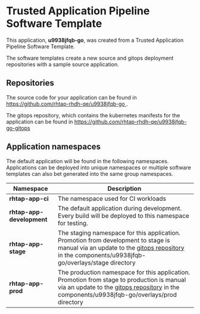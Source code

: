 # Trusted Application Pipeline Software Template

This application, **u9938jfqb-go**, was created from a Trusted Application Pipeline Software Template.

The software templates create a new source and gitops deployment repositories with a sample source application. 

## Repositories

The source code for your application can be found in [https://github.com/rhtap-rhdh-qe/u9938jfqb-go ](https://github.com/rhtap-rhdh-qe/u9938jfqb-go ).
 
The gitops repository, which contains the kubernetes manifests for the application can be found in 
[https://github.com/rhtap-rhdh-qe/u9938jfqb-go-gitops ](https://github.com/rhtap-rhdh-qe/u9938jfqb-go-gitops ) 

## Application namespaces 

The default application will be found in the following namespaces. Applications can be deployed into unique namespaces or multiple software templates can also bet generated into the same group namespaces.  

|  Namespace   |  Description   |  
| -------- | -------- |
| **rhtap-app-ci** | The namespace used for CI workloads |
| **rhtap-app-development** | The default application during development. Every build will be deployed to this namespace for testing. |
| **rhtap-app-stage** | The staging namespace for this application. Promotion from development to stage is manual via an update to the [gitops repository](https://github.com/rhtap-rhdh-qe/u9938jfqb-go-gitops ) in the components/u9938jfqb-go/overlays/stage directory |
| **rhtap-app-prod** | The production namespace for this application. Promotion from stage to production is manual via an update to the [gitops repository](https://github.com/rhtap-rhdh-qe/u9938jfqb-go-gitops ) in the components/u9938jfqb-go/overlays/prod directory |